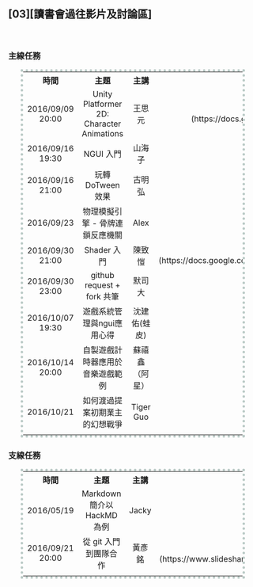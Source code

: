 ## [03][讀書會過往影片及討論區]

<br>
<!--
<center><table style="width:100%; text-align:center; vertical-align:middle;">
<tr>
<td></td>
<td></td>
<td></td>
<td></td>
</tr>
</table></center>
-->

### 主線任務

<center><table style="width:90%; text-align:center; vertical-align:middle; border: 5px dotted #BACAC6;">

<tr>
<!------------------------------------------------------>
<th style="width:16%;">時間							</th>
<th style="width:16%;">主題							</th>
<th style="width:16%;">主講							</th>
<th style="width:16%;">投影片							</th>
<th style="width:16%;">影片							</th>
<th style="width:16%;">提問交流區						</th>
<!------------------------------------------------------>
</tr>

<tr>
<!------------------------------------------------------>
<td>2016/09/09 20:00</td>
<td>Unity Platformer 2D: Character Animations</td>
<td>王思元</td>
<td>[Unity Platformer 2D](https://docs.google.com/presentation/d/1izJ8POcmN1WSrzkQgwZ32EdERUk4PnPl4fo7wDHFlLY/edit#slide=id.p)</td>
<td>[Youtube](https://youtu.be/yZ5hAKWQ7ZU)</td>
<td>[點我跳轉](https://github.com/onlinereadbook/bookunity/issues/2)</td>
<!------------------------------------------------------>
</tr>

<tr>
<!------------------------------------------------------>
<td>2016/09/16 19:30 </td>
<td>NGUI 入門</td>
<td>山海子</td>
<td></td>
<td>[Google Drive](https://drive.google.com/file/d/0B5TQWPMizi8yRXl2M0VDaVpyT3M/view)</td>
<td>[點我跳轉](https://github.com/onlinereadbook/bookunity/issues/3)</td>
<!------------------------------------------------------>
</tr>

<tr>
<!------------------------------------------------------>
<td>2016/09/16 21:00</td>
<td>玩轉 DoTween 效果</td>
<td>古明弘</td>
<td></td>
<td>[Youtube](https://youtu.be/jbYXTLcgmYQ)</td>
<td>[點我跳轉](https://github.com/onlinereadbook/bookunity/issues/4)</td>
<!------------------------------------------------------>
</tr>

<tr>
<!------------------------------------------------------>
<td>2016/09/23</td>
<td>物理模擬引擎 - 骨牌連鎖反應機關</td>
<td>Alex</td>
<td></td>
<td>[Youtube](https://youtu.be/1_ob4HVlaHQ)</td>
<td>[點我跳轉](https://github.com/onlinereadbook/bookunity/issues/6)</td>
<!------------------------------------------------------>
</tr>

<tr>
<!------------------------------------------------------>
<td>2016/09/30 21:00</td>
<td>Shader 入門</td>
<td>陳致愷</td>
<td>[Unity Shader](https://docs.google.com/presentation/d/1PG7e9a2y9YFi6wy5ljuNge_q1MYnXCe1_LZCRxwnua0/edit#slide=id.g16a6727905_0_8)</td>
<td>[Facebook](https://www.facebook.com/readbook999/videos/1809410719301350/)</td>
<td>[點我跳轉](https://github.com/onlinereadbook/bookunity/issues/8)</td>
<!------------------------------------------------------>
</tr>

<tr>
<!------------------------------------------------------>
<td>2016/09/30 23:00</td>
<td>github request + fork 共筆</td>
<td>默司大</td>
<td></td>
<td>[Facebook](https://www.facebook.com/readbook999/videos/1810950809147341/)</td>
<td>[點我跳轉](https://github.com/onlinereadbook/bookunity/issues/12)</td>
<!------------------------------------------------------>
</tr>


<tr>
<!------------------------------------------------------>
<td>2016/10/07 19:30</td>
<td>遊戲系統管理與ngui應用心得</td>
<td>沈建佑(蛙皮)</td>
<td></td>
<td></td>
<td>[點我跳轉](https://github.com/onlinereadbook/bookunity/issues/10)</td>
<!------------------------------------------------------>
</tr>

<tr>
<!------------------------------------------------------>
<td>2016/10/14 20:00</td>
<td>自製遊戲計時器應用於音樂遊戲範例</td>
<td>蘇禧鑫 （阿星）</td>
<td></td>
<td></td>
<td>[點我跳轉](https://github.com/onlinereadbook/bookunity/issues/9)</td>
<!------------------------------------------------------>
</tr>

<tr>
<!------------------------------------------------------>
<td>2016/10/21</td>
<td>如何渡過提案初期業主的幻想戰爭</td>
<td>Tiger Guo</td>
<td></td>
<td></td>
<td>[點我跳轉](https://github.com/onlinereadbook/bookunity/issues/10)</td>
<!------------------------------------------------------>
</tr>

<tr>
<!------------------------------------------------------>
<td></td>
<td></td>
<td></td>
<td></td>
<td></td>
<td></td>
<!------------------------------------------------------>
</tr>

</table></center>

### 支線任務

<center><table style="width:90%; text-align:center; vertical-align:middle; border: 5px dotted #BACAC6;">
<tr>
<!------------------------------------------------------>
<th style="width:16%;">時間							</th>
<th style="width:16%;">主題							</th>
<th style="width:16%;">主講							</th>
<th style="width:16%;">投影片							</th>
<th style="width:16%;">影片							</th>
<th style="width:16%;">提問交流區						</th>
<!------------------------------------------------------>
</tr>
<tr>
<!------------------------------------------------------>
<td>2016/05/19</td>
<td>Markdown 簡介以 HackMD 為例</td>
<td>Jacky</td>
<td></td>
<td>[Markdown<br>HackMD](https://youtu.be/8maKJ6CJ9no)</td>
<td></td>
<!------------------------------------------------------>
</tr>
<tr>
<!------------------------------------------------------>
<td>2016/09/21 20:00</td>
<td>從 git 入門到團隊合作</td>
<td>黃彥銘</td>
<td>[Git 入門](https://www.slideshare.net/secret/retavuvmp0Vbun)</td>
<td>[Youtube](https://youtu.be/DqYJwg6dvJo)</td>
<td>[點我跳轉](https://github.com/onlinereadbook/bookunity/issues/5)</td>
<!------------------------------------------------------>
</tr>
<tr>
<!------------------------------------------------------>
<td></td>
<td></td>
<td></td>
<td></td>
<td></td>
<td></td>
<!------------------------------------------------------>
</tr>
</table></center>
